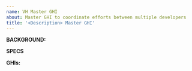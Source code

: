```yaml
---
name: VH Master GHI
about: Master GHI to coordinate efforts between multiple developers
title: '<Description> Master GHI'
---
```


**BACKGROUND:**

**SPECS**
  
**GHIs:**

